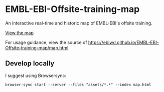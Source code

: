 # EMBL-EBI-Offsite-training-map
An interactive real-time and historic map of EMBL-EBI's offsite training.

[View the map](https://ebiwd.github.io/EMBL-EBI-Offsite-training-map/)

For usage guidance, view the source of https://ebiwd.github.io/EMBL-EBI-Offsite-training-map/map.html

## Develop locally
I suggest using Browsersync:
```
browser-sync start --server --files "assets/*.*" --index map.html
```
